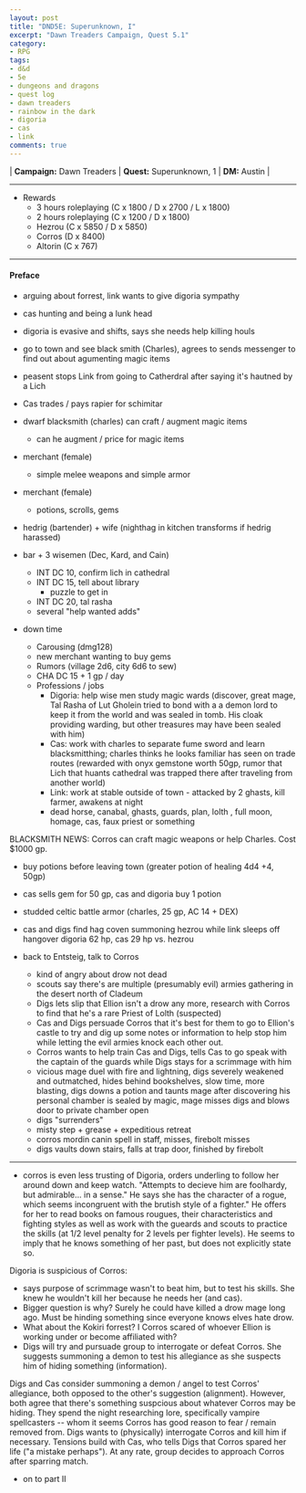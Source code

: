 ```yaml
---
layout: post
title: "DND5E: Superunknown, I"
excerpt: "Dawn Treaders Campaign, Quest 5.1"
category:
- RPG
tags:
- d&d
- 5e
- dungeons and dragons
- quest log
- dawn treaders
- rainbow in the dark
- digoria
- cas
- link
comments: true
---
```


| **Campaign:** Dawn Treaders | **Quest:** Superunknown, 1 | **DM:** Austin |

---

- Rewards
    - 3 hours roleplaying (C x 1800 / D x 2700 / L x 1800)
    - 2 hours roleplaying (C x 1200 / D x 1800)
    - Hezrou (C x 5850 / D x 5850)
    - Corros (D x 8400)
    - Altorin (C x 767)

---

#### Preface
  - arguing about forrest, link wants to give digoria sympathy
  - cas hunting and being a lunk head
  - digoria is evasive and shifts, says she needs help killing houls
  - go to town and see black smith (Charles), agrees to sends messenger to find out about agumenting magic items
  - peasent stops Link from going to Catherdral after saying it's hautned by a Lich
  - Cas trades / pays rapier for schimitar
  
- dwarf blacksmith (charles) can craft / augment magic items
  - can he augment / price for magic items
- merchant (female) 
  - simple melee weapons and simple armor
- merchant (female) 
  - potions, scrolls, gems
- hedrig (bartender) + wife (nighthag in kitchen transforms if hedrig harassed)
- bar + 3 wisemen (Dec, Kard, and Cain)
  - INT DC 10, confirm lich in cathedral
  - INT DC 15, tell about library
    - puzzle to get in 
  - INT DC 20, tal rasha
  - several "help wanted adds" 
- down time
  - Carousing (dmg128)
  - new merchant wanting to buy gems
  - Rumors (village 2d6, city 6d6 to sew)
  - CHA DC 15 + 1 gp / day
  - Professions / jobs
    - Digoria:  help wise men study magic wards (discover, great mage, Tal Rasha of Lut Gholein tried to bond with a a demon lord to keep it from the world and was sealed in tomb. His cloak providing warding, but other treasures may have been sealed with him)
    - Cas:  work with charles to separate fume sword and learn blacksmitthing; charles thinks he looks familiar has seen on trade routes (rewarded with onyx gemstone worth 50gp, rumor that Lich that huants cathedral was trapped there after traveling from another world)
    - Link: work at stable outside of town - attacked by 2 ghasts, kill farmer, awakens at night
    - dead horse, canabal, ghasts, guards, plan, lolth , full moon, homage, cas, faux priest or something
    
BLACKSMITH NEWS:  Corros can craft magic weapons or help Charles.  Cost $1000 gp.

- buy potions before leaving town (greater potion of healing 4d4 +4, 50gp)
- cas sells gem for 50 gp, cas and digoria buy 1 potion
- studded celtic battle armor (charles, 25 gp, AC 14 + DEX)

- cas and digs find hag coven summoning hezrou while link sleeps off hangover
digoria 62 hp, cas 29 hp vs. hezrou

- back to Entsteig, talk to Corros
  - kind of angry about drow not dead
  - scouts say there's are multiple (presumably evil) armies gathering in the desert north of Cladeum
  - Digs lets slip that Ellion isn't a drow any more, research with Corros to find that he's a rare Priest of Lolth (suspected)
  - Cas and Digs persuade Corros that it's best for them to go to Ellion's castle to try and dig up some notes or information to help stop him while letting the evil armies knock each other out.
  - Corros wants to help train Cas and Digs, tells Cas to go speak with the captain of the guards while Digs stays for a scrimmage with him
  - vicious mage duel with fire and lightning, digs severely weakened and outmatched, hides behind bookshelves, slow time, more blasting, digs downs a potion and taunts mage after discovering his personal chamber is sealed by magic, mage misses digs and blows door to private chamber open
  - digs "surrenders"
  - misty step + grease + expeditious retreat
  - corros mordin canin spell in staff, misses, firebolt misses
  - digs vaults down stairs, falls at trap door, finished by firebolt

---

  - corros is even less trusting of Digoria, orders underling to follow her around down and keep watch.  "Attempts to decieve him are foolhardy, but admirable... in a sense."  He says she has the character of a rogue, which seems incongruent with the brutish style of a fighter."  He offers for her to read books on famous rougues, their characteristics and fighting styles as well as work with the gueards and scouts to practice the skills (at 1/2 level penalty for 2 levels per fighter levels).  He seems to imply that he knows something of her past, but does not explicitly state so.
  
  Digoria is suspicious of Corros:
- says purpose of scrimmage wasn't to beat him, but to test his skills.  She knew he wouldn't kill her because he needs her (and cas).
- Bigger question is why?  Surely he could have killed a drow mage long ago.  Must be hinding something since everyone knows elves hate drow.
- What about the Kokiri forrest?  I Corros scared of whoever Ellion is working under or become affiliated with?
- Digs will try and pursuade group to interrogate or defeat Corros.  She suggests summoning a demon to test his allegiance as she suspects him of hiding something (information).

Digs and Cas consider summoning a demon / angel to test Corros' allegiance, both opposed to the other's suggestion (alignment).  However, both agree that there's something suspcious about whatever Corros may be hiding.  They spend the night researching lore, specifically vampire spellcasters -- whom it seems Corros has good reason to fear / remain removed from.  Digs wants to (physically) interrogate Corros and kill him if necessary.  Tensions build with Cas, who tells Digs that Corros spared her life ("a mistake perhaps").  At any rate, group decides to approach Corros after sparring match.

- on to part II